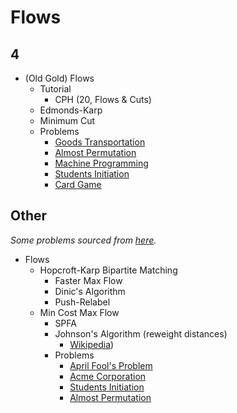 # Flows

## 4
  * (Old Gold) Flows
    * Tutorial
      * CPH (20, Flows & Cuts)
    * Edmonds-Karp
    * Minimum Cut
    * Problems
      * [Goods Transportation](http://codeforces.com/problemset/problem/724/E) [](52)
      * [Almost Permutation](http://codeforces.com/contest/863/problem/F) [](105)
      * [Machine Programming](http://codeforces.com/problemset/problem/164/C) [](110)
      * [Students Initiation](http://codeforces.com/problemset/problem/847/J) [](134)
      * [Card Game](http://codeforces.com/problemset/problem/808/F) [](135)

## Other
  *Some problems sourced from [here](http://codeforces.com/blog/entry/54526?#comment-385354).*
  * Flows
    * Hopcroft-Karp Bipartite Matching
      * Faster Max Flow
      * Dinic's Algorithm
      * Push-Relabel
    * Min Cost Max Flow
      * SPFA
      * Johnson's Algorithm (reweight distances)
        * [Wikipedia](https://en.wikipedia.org/wiki/Johnson%27s_algorithm))
      * Problems
        * [April Fool's Problem](http://codeforces.com/contest/802/problem/N)
        * [Acme Corporation](https://uva.onlinejudge.org/index.php?option=onlinejudge&page=show_problem&problem=2660)
        * [Students Initiation](http://codeforces.com/contest/847/problem/J)
        * [Almost Permutation](http://codeforces.com/contest/863/problem/F)
